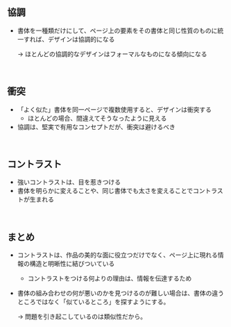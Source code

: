 ## 協調

- 書体を一種類だけにして、ページ上の要素をその書体と同じ性質のものに統一すれば、デザインは協調的になる
    
    → ほとんどの協調的なデザインはフォーマルなものになる傾向になる

<br> 

## 衝突

- 「よく似た」書体を同一ページで複数使用すると、デザインは衝突する
    - ほとんどの場合、間違えてそうなったように見える
- 協調は、堅実で有用なコンセプトだが、衝突は避けるべき

<br>

## コントラスト

- 強いコントラストは、目を惹きつける
- 書体を明らかに変えることや、同じ書体でも太さを変えることでコントラストが生まれる

<br>

## まとめ

- コントラストは、作品の美的な面に役立つだけでなく、ページ上に現れる情報の構造と明晰性に結びついている
    - コントラストをつける何よりの理由は、情報を伝達するため
- 書体の組み合わせの何が悪いのかを見つけるのが難しい場合は、書体の違うところではなく「似ているところ」を探すようにする。

    → 問題を引き起こしているのは類似性だから。